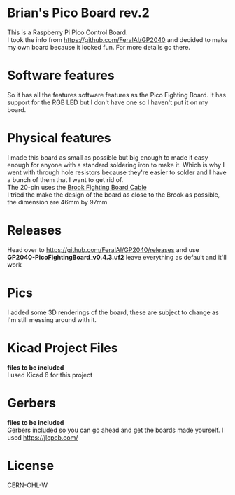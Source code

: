 # Brian's Pico Board rev.2
This is a Raspberry Pi Pico Control Board. <br />
I took the info from https://github.com/FeralAI/GP2040 and decided to make my own board because it looked fun. For more details go there.

# Software features
So it has all the features software features as the Pico Fighting Board. It has support for the RGB LED but I don't have one so I haven't put it on my board.

# Physical features
I made this board as small as possible but big enough to made it easy enough for anyone with a standard soldering iron to make it. Which is why I went with through hole resistors because they're easier to solder and I have a bunch of them that I want to get rid of. <br />
The 20-pin uses the [Brook Fighting Board Cable](https://www.brookaccessory.com/detail/59387342/)  <br />
I tried the make the design of the board as close to the Brook as possible, the dimension are 46mm by 97mm

# Releases
Head over to https://github.com/FeralAI/GP2040/releases and use **GP2040-PicoFightingBoard_v0.4.3.uf2** leave everything as default and it'll work

# Pics
I added some 3D renderings of the board, these are subject to change as I'm still messing around with it.

# Kicad Project Files
**files to be included** <br />
I used Kicad 6 for this project

# Gerbers
**files to be included** <br />
Gerbers included so you can go ahead and get the boards made yourself. I used https://jlcpcb.com/

# License
CERN-OHL-W
